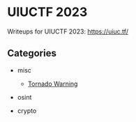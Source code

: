 # UIUCTF 2023

Writeups for UIUCTF 2023: https://uiuc.tf/

## Categories

- misc
    - [Tornado Warning](misc/tornado-warning)
- osint

- crypto

